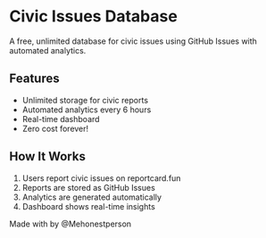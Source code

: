 #  Civic Issues Database

A free, unlimited database for civic issues using GitHub Issues with automated analytics.

##  Features
- Unlimited storage for civic reports
- Automated analytics every 6 hours
- Real-time dashboard
- Zero cost forever!

##  How It Works
1. Users report civic issues on reportcard.fun
2. Reports are stored as GitHub Issues
3. Analytics are generated automatically
4. Dashboard shows real-time insights

Made with  by @Mehonestperson
